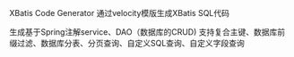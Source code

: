 XBatis Code Generator
通过velocity模版生成XBatis SQL代码

生成基于Spring注解service、DAO（数据库的CRUD)
支持复合主键、数据库前缀过滤、数据库分表、分页查询、自定义SQL查询、自定义字段查询
